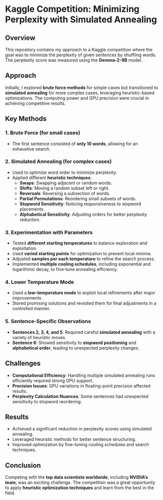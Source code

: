 # Kaggle Competition: Minimizing Perplexity with Simulated Annealing

## Overview

This repository contains my approach to a Kaggle competition where the goal was to minimize the perplexity of given sentences by shuffling words. The perplexity score was measured using the **Gemma-2-9B** model.

## Approach

Initially, I explored **brute force methods** for simple cases but transitioned to **simulated annealing** for more complex cases, leveraging heuristic-based optimizations. The computing power and GPU precision were crucial in achieving competitive results.

## Key Methods

### 1. Brute Force (for small cases)

- The first sentence consisted of **only 10 words**, allowing for an exhaustive search.

### 2. Simulated Annealing (for complex cases)

- Used to optimize word order to minimize perplexity.
- Applied different **heuristic techniques**:
  - **Swaps**: Swapping adjacent or random words.
  - **Shifts**: Moving a random subset left or right.
  - **Reversals**: Reversing a subsection of words.
  - **Partial Permutations**: Reordering small subsets of words.
  - **Stopword Sensitivity**: Noticing responsiveness to stopword placements.
  - **Alphabetical Sensitivity**: Adjusting orders for better perplexity reduction.

### 3. Experimentation with Parameters

- Tested **different starting temperatures** to balance exploration and exploitation.
- Used **varied starting points** for optimization to prevent local minima.
- Adjusted **samples per each temperature** to refine the search process.
- Implemented **multiple cooling schedules**, including exponential and logarithmic decay, to fine-tune annealing efficiency.

### 4. Lower Temperature Mode

- Used a **low-temperature mode** to exploit local refinements after major improvements.
- Stored promising solutions and revisited them for final adjustments in a controlled manner.

### 5. Sentence-Specific Observations

- **Sentences 2, 3, 4, and 5**: Required careful **simulated annealing** with a variety of heuristic moves.
- **Sentence 6**: Showed sensitivity to **stopword positioning** and **alphabetical order**, leading to unexpected perplexity changes.

## Challenges

- **Computational Efficiency**: Handling multiple simulated annealing runs efficiently required strong GPU support.
- **Precision Issues**: GPU variations in floating-point precision affected results.
- **Perplexity Calculation Nuances**: Some sentences had unexpected sensitivity to stopword reordering.

## Results

- Achieved a significant reduction in perplexity scores using simulated annealing.
- Leveraged heuristic methods for better sentence structuring.
- Improved optimization by fine-tuning cooling schedules and search techniques.

## Conclusion

Competing with the **top data scientists worldwide**, including **NVIDIA’s team**, was an exciting challenge. The competition was a great opportunity to apply **heuristic optimization techniques** and learn from the best in the field.
